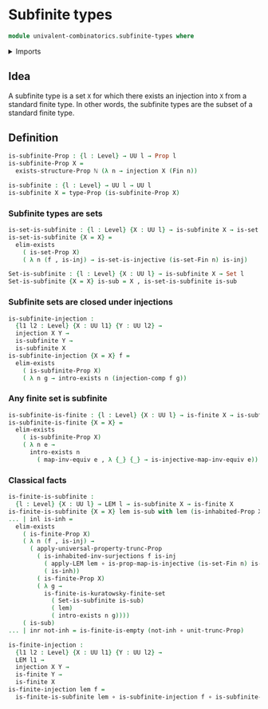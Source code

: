 # Subfinite types

```agda
module univalent-combinatorics.subfinite-types where
```

<details><summary>Imports</summary>

```agda
open import elementary-number-theory.natural-numbers

open import foundation.dependent-pair-types
open import foundation.existential-quantification
open import foundation.inhabited-types
open import foundation.injective-maps
open import foundation.law-of-excluded-middle
open import foundation.propositional-truncations
open import foundation.sets
open import foundation.universe-levels

open import foundation-core.coproduct-types
open import foundation-core.equivalences
open import foundation-core.function-types
open import foundation-core.propositions

open import univalent-combinatorics.finite-types
open import univalent-combinatorics.kuratowsky-finite-sets
open import univalent-combinatorics.standard-finite-types
```

</details>

## Idea

A subfinite type is a set `X` for which there exists an injection into `X` from
a standard finite type. In other words, the subfinite types are the subset of a
standard finite type.

## Definition

```agda
is-subfinite-Prop : {l : Level} → UU l → Prop l
is-subfinite-Prop X =
  exists-structure-Prop ℕ (λ n → injection X (Fin n))

is-subfinite : {l : Level} → UU l → UU l
is-subfinite X = type-Prop (is-subfinite-Prop X)
```

### Subfinite types are sets

```agda
is-set-is-subfinite : {l : Level} {X : UU l} → is-subfinite X → is-set X
is-set-is-subfinite {X = X} =
  elim-exists
    ( is-set-Prop X)
    ( λ n (f , is-inj) → is-set-is-injective (is-set-Fin n) is-inj)

Set-is-subfinite : {l : Level} {X : UU l} → is-subfinite X → Set l
Set-is-subfinite {X = X} is-sub = X , is-set-is-subfinite is-sub
```

### Subfinite sets are closed under injections

```agda
is-subfinite-injection :
  {l1 l2 : Level} {X : UU l1} {Y : UU l2} →
  injection X Y →
  is-subfinite Y →
  is-subfinite X
is-subfinite-injection {X = X} f =
  elim-exists
    ( is-subfinite-Prop X)
    ( λ n g → intro-exists n (injection-comp f g))
```

### Any finite set is subfinite

```agda
is-subfinite-is-finite : {l : Level} {X : UU l} → is-finite X → is-subfinite X
is-subfinite-is-finite {X = X} =
  elim-exists
    ( is-subfinite-Prop X)
    ( λ n e →
      intro-exists n
        ( map-inv-equiv e , λ {_} {_} → is-injective-map-inv-equiv e))
```

### Classical facts

```agda
is-finite-is-subfinite :
  {l : Level} {X : UU l} → LEM l → is-subfinite X → is-finite X
is-finite-is-subfinite {X = X} lem is-sub with lem (is-inhabited-Prop X)
... | inl is-inh =
  elim-exists
    ( is-finite-Prop X)
    ( λ n (f , is-inj) →
      ( apply-universal-property-trunc-Prop
        ( is-inhabited-inv-surjections f is-inj
          ( apply-LEM lem ∘ is-prop-map-is-injective (is-set-Fin n) is-inj)
          ( is-inh))
        ( is-finite-Prop X)
        ( λ g →
          is-finite-is-kuratowsky-finite-set
            ( Set-is-subfinite is-sub)
            ( lem)
            ( intro-exists n g))))
    ( is-sub)
... | inr not-inh = is-finite-is-empty (not-inh ∘ unit-trunc-Prop)

is-finite-injection :
  {l1 l2 : Level} {X : UU l1} {Y : UU l2} →
  LEM l1 →
  injection X Y →
  is-finite Y →
  is-finite X
is-finite-injection lem f =
  is-finite-is-subfinite lem ∘ is-subfinite-injection f ∘ is-subfinite-is-finite
```

